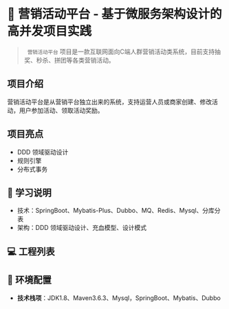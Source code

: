 # :gift: 营销活动平台 - 基于微服务架构设计的高并发项目实践

> ` 营销活动平台` 项目是一款互联网面向C端人群营销活动类系统，目前支持抽奖、秒杀、拼团等各类营销活动。

## 项目介绍

营销活动平台是从营销平台独立出来的系统，支持运营人员或商家创建、修改活动，用户参加活动、领取活动奖励。

## 项目亮点

- DDD 领域驱动设计
- 规则引擎
- 分布式事务

## 📝 学习说明

- 技术：SpringBoot、Mybatis-Plus、Dubbo、MQ、Redis、Mysql、分库分表
- 架构：DDD 领域驱动设计、充血模型、设计模式

## 💻 工程列表

## 🎨 环境配置

- **技术栈项**：JDK1.8、Maven3.6.3、Mysql，SpringBoot、Mybatis、Dubbo 



